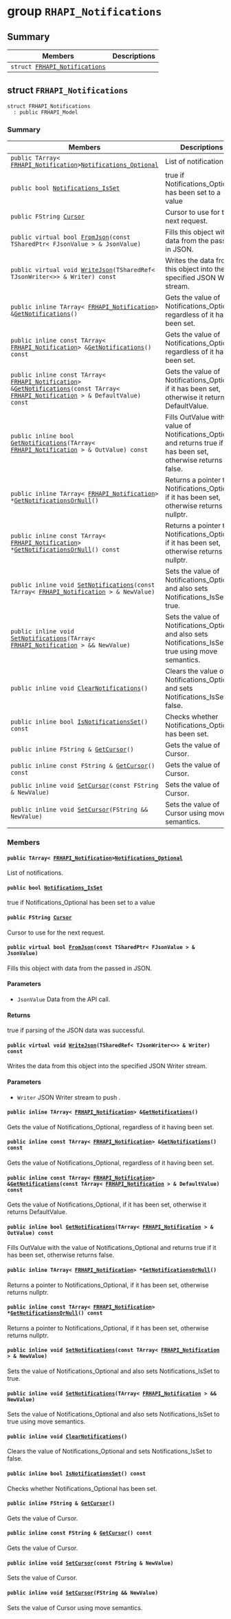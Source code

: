 # group `RHAPI_Notifications` <a id="group__RHAPI__Notifications"></a>

## Summary

 Members                        | Descriptions                                
--------------------------------|---------------------------------------------
`struct `[`FRHAPI_Notifications`](#structFRHAPI__Notifications) | 

## struct `FRHAPI_Notifications` <a id="structFRHAPI__Notifications"></a>

```
struct FRHAPI_Notifications
  : public FRHAPI_Model
```

### Summary

 Members                        | Descriptions                                
--------------------------------|---------------------------------------------
`public TArray< `[`FRHAPI_Notification`](RHAPI_Notification.md#structFRHAPI__Notification)` > `[`Notifications_Optional`](#structFRHAPI__Notifications_1a0bf3aa9ba6d2b3e4edb9fe9349833122) | List of notifications.
`public bool `[`Notifications_IsSet`](#structFRHAPI__Notifications_1a23b554d64f425834a6ba28ac850a66a0) | true if Notifications_Optional has been set to a value
`public FString `[`Cursor`](#structFRHAPI__Notifications_1ac9e923901b178bd1c257c48368b7dc00) | Cursor to use for the next request.
`public virtual bool `[`FromJson`](#structFRHAPI__Notifications_1ababd294af1a75b09c55cb5bc312164bc)`(const TSharedPtr< FJsonValue > & JsonValue)` | Fills this object with data from the passed in JSON.
`public virtual void `[`WriteJson`](#structFRHAPI__Notifications_1a9bd958cb7ad9b090077cd6153733da7b)`(TSharedRef< TJsonWriter<>> & Writer) const` | Writes the data from this object into the specified JSON Writer stream.
`public inline TArray< `[`FRHAPI_Notification`](RHAPI_Notification.md#structFRHAPI__Notification)` > & `[`GetNotifications`](#structFRHAPI__Notifications_1ad71dc5b11bc4a8bf5dfedd76389ae9ce)`()` | Gets the value of Notifications_Optional, regardless of it having been set.
`public inline const TArray< `[`FRHAPI_Notification`](RHAPI_Notification.md#structFRHAPI__Notification)` > & `[`GetNotifications`](#structFRHAPI__Notifications_1afd69056610fe73ad8158d15a3e12452a)`() const` | Gets the value of Notifications_Optional, regardless of it having been set.
`public inline const TArray< `[`FRHAPI_Notification`](RHAPI_Notification.md#structFRHAPI__Notification)` > & `[`GetNotifications`](#structFRHAPI__Notifications_1a598ffd3e7077b3fc61cb56b89801b759)`(const TArray< `[`FRHAPI_Notification`](RHAPI_Notification.md#structFRHAPI__Notification)` > & DefaultValue) const` | Gets the value of Notifications_Optional, if it has been set, otherwise it returns DefaultValue.
`public inline bool `[`GetNotifications`](#structFRHAPI__Notifications_1a7f1ba68ab77910889f7eed1408a90a6d)`(TArray< `[`FRHAPI_Notification`](RHAPI_Notification.md#structFRHAPI__Notification)` > & OutValue) const` | Fills OutValue with the value of Notifications_Optional and returns true if it has been set, otherwise returns false.
`public inline TArray< `[`FRHAPI_Notification`](RHAPI_Notification.md#structFRHAPI__Notification)` > * `[`GetNotificationsOrNull`](#structFRHAPI__Notifications_1ad665102ee0c88831a48ed45797ab4186)`()` | Returns a pointer to Notifications_Optional, if it has been set, otherwise returns nullptr.
`public inline const TArray< `[`FRHAPI_Notification`](RHAPI_Notification.md#structFRHAPI__Notification)` > * `[`GetNotificationsOrNull`](#structFRHAPI__Notifications_1a6aaef183ae54e0157e1d902edad7bdea)`() const` | Returns a pointer to Notifications_Optional, if it has been set, otherwise returns nullptr.
`public inline void `[`SetNotifications`](#structFRHAPI__Notifications_1a4eb945b50dcc4faca7571723eb2e91d5)`(const TArray< `[`FRHAPI_Notification`](RHAPI_Notification.md#structFRHAPI__Notification)` > & NewValue)` | Sets the value of Notifications_Optional and also sets Notifications_IsSet to true.
`public inline void `[`SetNotifications`](#structFRHAPI__Notifications_1ae9db3383c9f48e586cc62d4264404f21)`(TArray< `[`FRHAPI_Notification`](RHAPI_Notification.md#structFRHAPI__Notification)` > && NewValue)` | Sets the value of Notifications_Optional and also sets Notifications_IsSet to true using move semantics.
`public inline void `[`ClearNotifications`](#structFRHAPI__Notifications_1ab07527aa1d7b633c781fd47dae70826d)`()` | Clears the value of Notifications_Optional and sets Notifications_IsSet to false.
`public inline bool `[`IsNotificationsSet`](#structFRHAPI__Notifications_1a0e6dfb45e6e351254c57bd6026ae0851)`() const` | Checks whether Notifications_Optional has been set.
`public inline FString & `[`GetCursor`](#structFRHAPI__Notifications_1afd9b7aa38d363efdbc1c5faa0d991062)`()` | Gets the value of Cursor.
`public inline const FString & `[`GetCursor`](#structFRHAPI__Notifications_1a35aceb22cd3df426a3b5f6b0bef10636)`() const` | Gets the value of Cursor.
`public inline void `[`SetCursor`](#structFRHAPI__Notifications_1acce0e608d250eb18342aae92248637d8)`(const FString & NewValue)` | Sets the value of Cursor.
`public inline void `[`SetCursor`](#structFRHAPI__Notifications_1ab6277b46626d1ec14ad9524235eaa863)`(FString && NewValue)` | Sets the value of Cursor using move semantics.

### Members

#### `public TArray< `[`FRHAPI_Notification`](RHAPI_Notification.md#structFRHAPI__Notification)` > `[`Notifications_Optional`](#structFRHAPI__Notifications_1a0bf3aa9ba6d2b3e4edb9fe9349833122) <a id="structFRHAPI__Notifications_1a0bf3aa9ba6d2b3e4edb9fe9349833122"></a>

List of notifications.

#### `public bool `[`Notifications_IsSet`](#structFRHAPI__Notifications_1a23b554d64f425834a6ba28ac850a66a0) <a id="structFRHAPI__Notifications_1a23b554d64f425834a6ba28ac850a66a0"></a>

true if Notifications_Optional has been set to a value

#### `public FString `[`Cursor`](#structFRHAPI__Notifications_1ac9e923901b178bd1c257c48368b7dc00) <a id="structFRHAPI__Notifications_1ac9e923901b178bd1c257c48368b7dc00"></a>

Cursor to use for the next request.

#### `public virtual bool `[`FromJson`](#structFRHAPI__Notifications_1ababd294af1a75b09c55cb5bc312164bc)`(const TSharedPtr< FJsonValue > & JsonValue)` <a id="structFRHAPI__Notifications_1ababd294af1a75b09c55cb5bc312164bc"></a>

Fills this object with data from the passed in JSON.

#### Parameters
* `JsonValue` Data from the API call.

#### Returns
true if parsing of the JSON data was successful.

#### `public virtual void `[`WriteJson`](#structFRHAPI__Notifications_1a9bd958cb7ad9b090077cd6153733da7b)`(TSharedRef< TJsonWriter<>> & Writer) const` <a id="structFRHAPI__Notifications_1a9bd958cb7ad9b090077cd6153733da7b"></a>

Writes the data from this object into the specified JSON Writer stream.

#### Parameters
* `Writer` JSON Writer stream to push .

#### `public inline TArray< `[`FRHAPI_Notification`](RHAPI_Notification.md#structFRHAPI__Notification)` > & `[`GetNotifications`](#structFRHAPI__Notifications_1ad71dc5b11bc4a8bf5dfedd76389ae9ce)`()` <a id="structFRHAPI__Notifications_1ad71dc5b11bc4a8bf5dfedd76389ae9ce"></a>

Gets the value of Notifications_Optional, regardless of it having been set.

#### `public inline const TArray< `[`FRHAPI_Notification`](RHAPI_Notification.md#structFRHAPI__Notification)` > & `[`GetNotifications`](#structFRHAPI__Notifications_1afd69056610fe73ad8158d15a3e12452a)`() const` <a id="structFRHAPI__Notifications_1afd69056610fe73ad8158d15a3e12452a"></a>

Gets the value of Notifications_Optional, regardless of it having been set.

#### `public inline const TArray< `[`FRHAPI_Notification`](RHAPI_Notification.md#structFRHAPI__Notification)` > & `[`GetNotifications`](#structFRHAPI__Notifications_1a598ffd3e7077b3fc61cb56b89801b759)`(const TArray< `[`FRHAPI_Notification`](RHAPI_Notification.md#structFRHAPI__Notification)` > & DefaultValue) const` <a id="structFRHAPI__Notifications_1a598ffd3e7077b3fc61cb56b89801b759"></a>

Gets the value of Notifications_Optional, if it has been set, otherwise it returns DefaultValue.

#### `public inline bool `[`GetNotifications`](#structFRHAPI__Notifications_1a7f1ba68ab77910889f7eed1408a90a6d)`(TArray< `[`FRHAPI_Notification`](RHAPI_Notification.md#structFRHAPI__Notification)` > & OutValue) const` <a id="structFRHAPI__Notifications_1a7f1ba68ab77910889f7eed1408a90a6d"></a>

Fills OutValue with the value of Notifications_Optional and returns true if it has been set, otherwise returns false.

#### `public inline TArray< `[`FRHAPI_Notification`](RHAPI_Notification.md#structFRHAPI__Notification)` > * `[`GetNotificationsOrNull`](#structFRHAPI__Notifications_1ad665102ee0c88831a48ed45797ab4186)`()` <a id="structFRHAPI__Notifications_1ad665102ee0c88831a48ed45797ab4186"></a>

Returns a pointer to Notifications_Optional, if it has been set, otherwise returns nullptr.

#### `public inline const TArray< `[`FRHAPI_Notification`](RHAPI_Notification.md#structFRHAPI__Notification)` > * `[`GetNotificationsOrNull`](#structFRHAPI__Notifications_1a6aaef183ae54e0157e1d902edad7bdea)`() const` <a id="structFRHAPI__Notifications_1a6aaef183ae54e0157e1d902edad7bdea"></a>

Returns a pointer to Notifications_Optional, if it has been set, otherwise returns nullptr.

#### `public inline void `[`SetNotifications`](#structFRHAPI__Notifications_1a4eb945b50dcc4faca7571723eb2e91d5)`(const TArray< `[`FRHAPI_Notification`](RHAPI_Notification.md#structFRHAPI__Notification)` > & NewValue)` <a id="structFRHAPI__Notifications_1a4eb945b50dcc4faca7571723eb2e91d5"></a>

Sets the value of Notifications_Optional and also sets Notifications_IsSet to true.

#### `public inline void `[`SetNotifications`](#structFRHAPI__Notifications_1ae9db3383c9f48e586cc62d4264404f21)`(TArray< `[`FRHAPI_Notification`](RHAPI_Notification.md#structFRHAPI__Notification)` > && NewValue)` <a id="structFRHAPI__Notifications_1ae9db3383c9f48e586cc62d4264404f21"></a>

Sets the value of Notifications_Optional and also sets Notifications_IsSet to true using move semantics.

#### `public inline void `[`ClearNotifications`](#structFRHAPI__Notifications_1ab07527aa1d7b633c781fd47dae70826d)`()` <a id="structFRHAPI__Notifications_1ab07527aa1d7b633c781fd47dae70826d"></a>

Clears the value of Notifications_Optional and sets Notifications_IsSet to false.

#### `public inline bool `[`IsNotificationsSet`](#structFRHAPI__Notifications_1a0e6dfb45e6e351254c57bd6026ae0851)`() const` <a id="structFRHAPI__Notifications_1a0e6dfb45e6e351254c57bd6026ae0851"></a>

Checks whether Notifications_Optional has been set.

#### `public inline FString & `[`GetCursor`](#structFRHAPI__Notifications_1afd9b7aa38d363efdbc1c5faa0d991062)`()` <a id="structFRHAPI__Notifications_1afd9b7aa38d363efdbc1c5faa0d991062"></a>

Gets the value of Cursor.

#### `public inline const FString & `[`GetCursor`](#structFRHAPI__Notifications_1a35aceb22cd3df426a3b5f6b0bef10636)`() const` <a id="structFRHAPI__Notifications_1a35aceb22cd3df426a3b5f6b0bef10636"></a>

Gets the value of Cursor.

#### `public inline void `[`SetCursor`](#structFRHAPI__Notifications_1acce0e608d250eb18342aae92248637d8)`(const FString & NewValue)` <a id="structFRHAPI__Notifications_1acce0e608d250eb18342aae92248637d8"></a>

Sets the value of Cursor.

#### `public inline void `[`SetCursor`](#structFRHAPI__Notifications_1ab6277b46626d1ec14ad9524235eaa863)`(FString && NewValue)` <a id="structFRHAPI__Notifications_1ab6277b46626d1ec14ad9524235eaa863"></a>

Sets the value of Cursor using move semantics.

